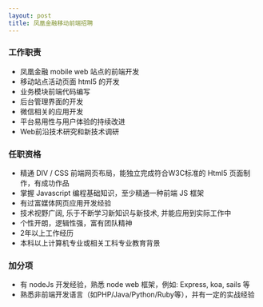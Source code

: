 ```yaml
---
layout: post
title: 凤凰金融移动前端招聘
---
```


### 工作职责

* 凤凰金融 mobile web 站点的前端开发
* 移动站点活动页面 html5 的开发
* 业务模块前端代码编写
* 后台管理界面的开发
* 微信相关的应用开发
* 平台易用性与用户体验的持续改进
* Web前沿技术研究和新技术调研


### 任职资格

* 精通 DIV / CSS 前端网页布局，能独立完成符合W3C标准的 Html5 页面制作，有成功作品
* 掌握 Javascript 编程基础知识，至少精通一种前端 JS 框架
* 有过富媒体网页应用开发经验
* 技术视野广阔, 乐于不断学习新知识与新技术, 并能应用到实际工作中
* 个性开朗，逻辑性强，富有团队精神
* 2年以上工作经历
* 本科以上计算机专业或相关工科专业教育背景


### 加分项

* 有 nodeJs 开发经验，熟悉 node web 框架，例如: Express, koa, sails 等
* 熟悉非前端开发语言（如PHP/Java/Python/Ruby等），并有一定的实战经验

